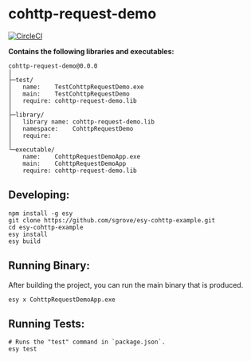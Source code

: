 # cohttp-request-demo


[![CircleCI](https://circleci.com/gh/sgrove/cohttp-request-demo/tree/master.svg?style=svg)](https://circleci.com/gh/sgrove/cohttp-request-demo/tree/master)


**Contains the following libraries and executables:**

```
cohttp-request-demo@0.0.0
│
├─test/
│   name:    TestCohttpRequestDemo.exe
│   main:    TestCohttpRequestDemo
│   require: cohttp-request-demo.lib
│
├─library/
│   library name: cohttp-request-demo.lib
│   namespace:    CohttpRequestDemo
│   require:
│
└─executable/
    name:    CohttpRequestDemoApp.exe
    main:    CohttpRequestDemoApp
    require: cohttp-request-demo.lib
```

## Developing:

```
npm install -g esy
git clone https://github.com/sgrove/esy-cohttp-example.git
cd esy-cohttp-example
esy install
esy build
```

## Running Binary:

After building the project, you can run the main binary that is produced.

```
esy x CohttpRequestDemoApp.exe 
```

## Running Tests:

```
# Runs the "test" command in `package.json`.
esy test
```

